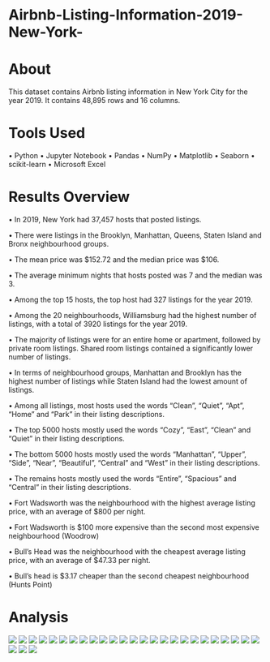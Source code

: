 # Airbnb-Listing-Information-2019-New-York-

# About
This dataset contains Airbnb listing information in New York City for the year 2019. It contains 48,895 rows and 16 columns.

# Tools Used
• Python • Jupyter Notebook • Pandas • NumPy • Matplotlib • Seaborn • scikit-learn • Microsoft Excel

# Results Overview
• In 2019, New York had 37,457 hosts that posted listings.

• There were listings in the Brooklyn, Manhattan, Queens, Staten Island and Bronx neighbourhood groups.

• The mean price was $152.72 and the median price was $106.

• The average minimum nights that hosts posted was 7 and the median was 3.

• Among the top 15 hosts, the top host had 327 listings for the year 2019.

• Among the 20 neighbourhoods, Williamsburg had the highest number of listings, with a total of 3920 listings for the year 2019.

• The majority of listings were for an entire home or apartment, followed by private room listings. Shared room listings contained a significantly lower number of listings.

• In terms of neighbourhood groups, Manhattan and Brooklyn has the highest number of listings while Staten Island had the lowest amount of listings.

• Among all listings, most hosts used the words “Clean”, “Quiet”, “Apt”, “Home” and “Park” in their listing descriptions.

• The top 5000 hosts mostly used the words “Cozy”, “East”, “Clean” and “Quiet” in their listing descriptions.

• The bottom 5000 hosts mostly used the words “Manhattan”, “Upper”, “Side”, “Near”, “Beautiful”, “Central” and “West” in their listing descriptions.

• The remains hosts mostly used the words “Entire”, “Spacious” and “Central” in their listing descriptions.

• Fort Wadsworth was the neighbourhood with the highest average listing price, with an average of $800 per night.

• Fort Wadsworth is $100 more expensive than the second most expensive neighbourhood (Woodrow)

• Bull’s Head was the neighbourhood with the cheapest average listing price, with an average of $47.33 per night.

• Bull’s head is $3.17 cheaper than the second cheapest neighbourhood (Hunts Point)

# Analysis
![](Images/1.PNG)
![](Images/2.PNG)
![](Images/3.PNG)
![](Images/4.PNG)
![](Images/5.PNG)
![](Images/6.PNG)
![](Images/7.PNG)
![](Images/8.PNG)
![](Images/9.PNG)
![](Images/10.PNG)
![](Images/11.PNG)
![](Images/12.PNG)
![](Images/13.PNG)
![](Images/14.PNG)
![](Images/15.PNG)
![](Images/16.PNG)
![](Images/17.PNG)
![](Images/18.PNG)
![](Images/19.PNG)
![](Images/20.PNG)
![](Images/21.PNG)
![](Images/22.PNG)
![](Images/23.PNG)
![](Images/24.PNG)
![](Images/25.PNG)
![](Images/26.PNG)
![](Images/27.PNG)
![](Images/28.PNG)






